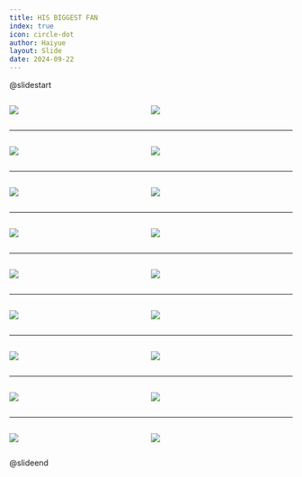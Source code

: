 ```yaml
---
title: HIS BIGGEST FAN
index: true
icon: circle-dot
author: Haiyue
layout: Slide
date: 2024-09-22
---
```

 
@slidestart

<div style="display:flex">
<div style="flex:1">

![](https://raw.githubusercontent.com/yclord/reading/refs/heads/master/english/Level-Q/HIS%20BIGGEST%20FAN/001.webp)
</div>
<div style="flex:1">

![](https://raw.githubusercontent.com/yclord/reading/refs/heads/master/english/Level-Q/HIS%20BIGGEST%20FAN/002.webp)
</div>
</div>

---

<div style="display:flex">
<div style="flex:1">

![](https://raw.githubusercontent.com/yclord/reading/refs/heads/master/english/Level-Q/HIS%20BIGGEST%20FAN/003.webp)
</div>
<div style="flex:1">

![](https://raw.githubusercontent.com/yclord/reading/refs/heads/master/english/Level-Q/HIS%20BIGGEST%20FAN/004.webp)
</div>
</div>

---

<div style="display:flex">
<div style="flex:1">

![](https://raw.githubusercontent.com/yclord/reading/refs/heads/master/english/Level-Q/HIS%20BIGGEST%20FAN/005.webp)
</div>
<div style="flex:1">

![](https://raw.githubusercontent.com/yclord/reading/refs/heads/master/english/Level-Q/HIS%20BIGGEST%20FAN/006.webp)
</div>
</div>

---

<div style="display:flex">
<div style="flex:1">

![](https://raw.githubusercontent.com/yclord/reading/refs/heads/master/english/Level-Q/HIS%20BIGGEST%20FAN/007.webp)
</div>
<div style="flex:1">

![](https://raw.githubusercontent.com/yclord/reading/refs/heads/master/english/Level-Q/HIS%20BIGGEST%20FAN/008.webp)
</div>
</div>

---

<div style="display:flex">
<div style="flex:1">

![](https://raw.githubusercontent.com/yclord/reading/refs/heads/master/english/Level-Q/HIS%20BIGGEST%20FAN/009.webp)
</div>
<div style="flex:1">

![](https://raw.githubusercontent.com/yclord/reading/refs/heads/master/english/Level-Q/HIS%20BIGGEST%20FAN/010.webp)
</div>
</div>

---

<div style="display:flex">
<div style="flex:1">

![](https://raw.githubusercontent.com/yclord/reading/refs/heads/master/english/Level-Q/HIS%20BIGGEST%20FAN/011.webp)
</div>
<div style="flex:1">

![](https://raw.githubusercontent.com/yclord/reading/refs/heads/master/english/Level-Q/HIS%20BIGGEST%20FAN/012.webp)
</div>
</div>

---

<div style="display:flex">
<div style="flex:1">

![](https://raw.githubusercontent.com/yclord/reading/refs/heads/master/english/Level-Q/HIS%20BIGGEST%20FAN/013.webp)
</div>
<div style="flex:1">

![](https://raw.githubusercontent.com/yclord/reading/refs/heads/master/english/Level-Q/HIS%20BIGGEST%20FAN/014.webp)
</div>
</div>

---

<div style="display:flex">
<div style="flex:1">

![](https://raw.githubusercontent.com/yclord/reading/refs/heads/master/english/Level-Q/HIS%20BIGGEST%20FAN/015.webp)
</div>
<div style="flex:1">

![](https://raw.githubusercontent.com/yclord/reading/refs/heads/master/english/Level-Q/HIS%20BIGGEST%20FAN/016.webp)
</div>
</div>

---

<div style="display:flex">
<div style="flex:1">

![](https://raw.githubusercontent.com/yclord/reading/refs/heads/master/english/Level-Q/HIS%20BIGGEST%20FAN/017.webp)
</div>
<div style="flex:1">

![](https://raw.githubusercontent.com/yclord/reading/refs/heads/master/english/Level-Q/HIS%20BIGGEST%20FAN/018.webp)
</div>
</div>

@slideend